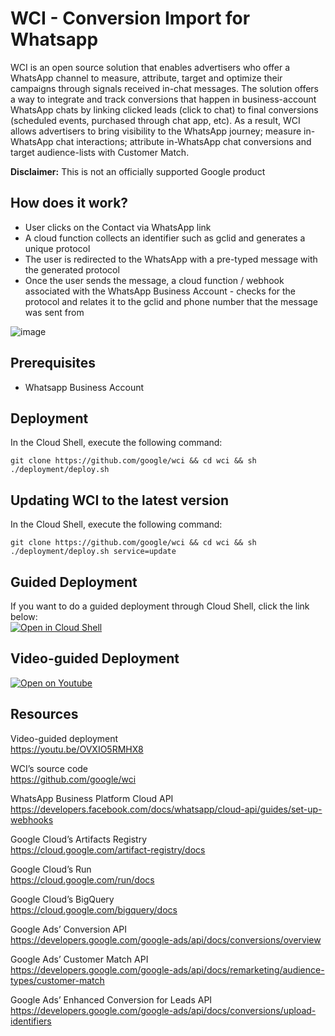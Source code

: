 # WCI - Conversion Import for Whatsapp

WCI is an open source solution that enables advertisers who offer a WhatsApp channel to measure, attribute, target and optimize their campaigns through signals received in-chat messages. The solution offers a way to integrate and track conversions that happen in business-account WhatsApp chats by linking clicked leads (click to chat) to final conversions (scheduled events, purchased through chat app, etc). As a result, WCI allows advertisers to  bring visibility to the WhatsApp journey; measure in-WhatsApp chat interactions; attribute in-WhatsApp chat conversions and target audience-lists with Customer Match.

**Disclaimer:** This is not an officially supported Google product

## How does it work?
 - User clicks on the Contact via WhatsApp link
 - A cloud function collects an identifier such as gclid and generates a unique protocol
 - The user is redirected to the WhatsApp with a pre-typed message with the generated protocol
 - Once the user sends the message, a cloud function / webhook associated with the WhatsApp Business Account - checks for the protocol and relates it to the gclid and phone number that the message was sent from

 ![image](https://github.com/google/wci/assets/6962758/7fe48295-cfc1-4a26-b8e7-05ca073232bc)

## Prerequisites
 - Whatsapp Business Account

## Deployment
In the Cloud Shell, execute the following command:
``` shell
git clone https://github.com/google/wci && cd wci && sh ./deployment/deploy.sh
```

## Updating WCI to the latest version
In the Cloud Shell, execute the following command:
``` shell
git clone https://github.com/google/wci && cd wci && sh ./deployment/deploy.sh service=update
```

## Guided Deployment
If you want to do a guided deployment through Cloud Shell, click the link below:<br>
[![Open in Cloud Shell](https://gstatic.com/cloudssh/images/open-btn.svg)](https://shell.cloud.google.com/cloudshell/editor?cloudshell_git_repo=https%3A%2F%2Fgithub.com%2Fgoogle%2Fwci&cloudshell_git_branch=main&cloudshell_tutorial=tutorial.md)

## Video-guided Deployment
[![Open on Youtube](https://www.gstatic.com/youtube/img/branding/favicon/favicon_48x48.png)](https://youtu.be/OVXIO5RMHX8)

## Resources
Video-guided deployment<br>
  	https://youtu.be/OVXIO5RMHX8

WCI’s source code<br>
    https://github.com/google/wci


WhatsApp Business Platform Cloud API<br>
    https://developers.facebook.com/docs/whatsapp/cloud-api/guides/set-up-webhooks

Google Cloud’s Artifacts Registry<br>
    https://cloud.google.com/artifact-registry/docs

Google Cloud’s Run<br>
    https://cloud.google.com/run/docs

Google Cloud’s BigQuery<br>
    https://cloud.google.com/bigquery/docs

Google Ads’ Conversion API<br>
    https://developers.google.com/google-ads/api/docs/conversions/overview

Google Ads’ Customer Match API<br>
    https://developers.google.com/google-ads/api/docs/remarketing/audience-types/customer-match

Google Ads’ Enhanced Conversion for Leads API<br>
    https://developers.google.com/google-ads/api/docs/conversions/upload-identifiers
